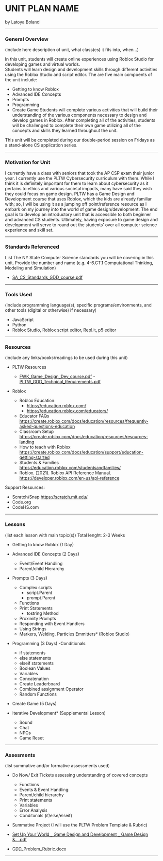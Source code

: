 # UNIT PLAN NAME
by Latoya Boland

-----

### General Overview
(include here description of unit, what class(es) it fits into, when...)

In this unit, students will create online experiences using Roblox Studio for developing games and virtual worlds.  
Students will learn design and development skills through different activities using the Roblox Studio and script editor.  The are five main compoents of the unit include:
  - Getting to know Roblox 
  - Advanced IDE Concepts 
  - Prompts 
  - Programming 
  - Create Game 
Students will complete various activities that will build their understanding of the various components necessary to design and develop games in Roblox.  After completing all of the activities, students will be challenged to complete their own game utilizing all of the concepts and skills they learned throughout the unit.  

This unit will be completed during our double-period session on Fridays as a stand-alone CS application series.

---

### Motivation for Unit

I currently have a class with seniors that took the AP CSP exam their junior year. I currently use the PLTW Cybersecurity curriculum with them. While I think it is definitely important for them to learn about cybersecurity as it pertains to ethics and various societal impacts, many have said they wish they could focus on game design. PLTW has a Game Design and Development course that uses Roblox, which the kids are already familiar with; so, I will be using it as a jumping off point/reference resource as I embark on my journey into the world of game design/development.  The end goal is to develop an introductory unit that is accessible to both beginner and advanced CS students.  Ultimately, having exposure to game design and development will serve to round out the students’ over all computer science experience and skill set.

---

### Standards Referenced
List The NY State Computer Science standards you will be covering in this unit. Provide the number and name (e.g. 4-6.CT.1 Computational Thinking, Modeling and Simulation)

- [SA_CS_Standards_GDD_course.pdf](https://github.com/hunter-teacher-cert/unit_plan-introduction-to-game-development-hs/files/9792770/SA_CS_Standards_GDD_course.pdf)

---

### Tools Used
(include programming language(s), specific programs/environments, and other tools (digital or otherwise) if necessary)
- JavaScript
- Python
- Roblox Studio, Roblox script editor, Repl.it, p5 editor

---

### Resources
(include any links/books/readings to be used during this unit)

- PLTW Resources
  - [FWK_Game_Design_Dev_course.pdf](https://github.com/hunter-teacher-cert/unit_plan-introduction-to-game-development-hs/files/9792768/FWK_Game_Design_Dev_course.pdf)
  -[PLTW_GDD_Technical_Requirements.pdf](https://github.com/hunter-teacher-cert/unit_plan-introduction-to-game-development-hs/files/9792762/PLTW_GDD_Technical_Requirements.pdf)
  
- Roblox
  - Roblox Education 
    - https://education.roblox.com/
    - https://education.roblox.com/educators/
  - Educator FAQs https://create.roblox.com/docs/education/resources/frequently-asked-questions-education
  - Classroom Setup https://create.roblox.com/docs/education/resources/resources-landing
  - How to teach with Roblox https://create.roblox.com/docs/education/support/education-getting-started
  - Students & Families https://education.roblox.com/studentsandfamilies/
  - Roblox. (2021). Roblox API Reference Manual. https://developer.roblox.com/en-us/api-reference


Support Resources:
- Scratch/Snap https://scratch.mit.edu/
- Code.org
- CodeHS.com

---

### Lessons
(list each lesson with main topic(s))
Total lenght: 2-3 Weeks

- Getting to know Roblox (1 Day)

- Advanced IDE Concepts (2 Days)
  - Event/Event Handling
  - Parent/child Hierarchy
  
- Prompts (3 Days)
  - Complex scripts
    - script.Parent
    - prompt.Parent 
  - Functions
  - Print Statements
    - tostring Method
  - Proximity Prompts
  - Responding with Event Handlers
  - Using Strings
  - Markers, Welding, Particles Emmitters* (Roblox Studio)
  
- Programming (3 Days)
  -Conditionals 
    - if statements
    - else statements
    - elseif statements
  - Boolean Values
  - Variables
  - Concatenation
  - Create Leaderboard
  - Combined assignment Operator
  - Random Functions
  
- Create Game (5 Days)

- Iterative Development* (Supplemental Lesson)
  - Sound
  - Chat
  - NPCs
  - Game Reset

---

### Assesments
(list summative and/or formative assessments used)

- Do Now/ Exit Tickets assessing understanding of covered concepts 
  - Functions
  - Events & Event Handling
  - Parent/child hierarchy
  - Print statements
  - Variables
  - Error Analysis
  - Conditonals (if/else/elseif)
  
 - Summative Project (I will use the PLTW Problem Template & Rubric)
 
  - [Set Up Your World _ Game Design and Development _ Game Design &….pdf](https://github.com/hunter-teacher-cert/unit_plan-introduction-to-game-development-hs/files/9792912/Set.Up.Your.World._.Game.Design.and.Development._.Game.Design.pdf)
  
  - [GDD_Problem_Rubric.docx](https://github.com/hunter-teacher-cert/unit_plan-introduction-to-game-development-hs/files/9792910/GDD_Problem_Rubric.docx)


---
